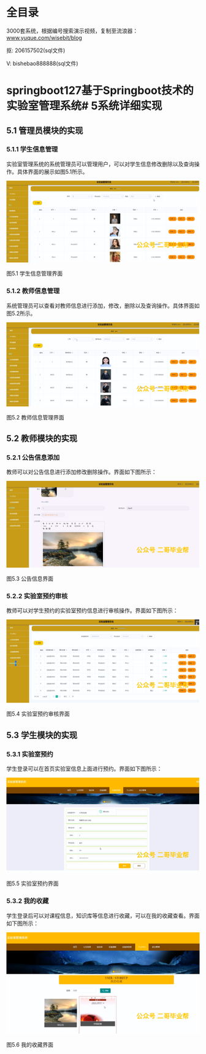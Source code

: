 # 全目录

3000套系统，根据编号搜索演示视频，复制至流浪器：www.yuque.com/wisebit/blog


<p>抠: 206157502(sql文件)</p>
<p>V: bishebao888888(sql文件)</p>


# springboot127基于Springboot技术的实验室管理系统# 5系统详细实现
## 5.1 管理员模块的实现
### 5.1.1 学生信息管理
实验室管理系统的系统管理员可以管理用户，可以对学生信息修改删除以及查询操作。具体界面的展示如图5.1所示。

![](/md/blog.010.png)

图5.1 学生信息管理界面
### 5.1.2 教师信息管理
系统管理员可以查看对教师信息进行添加，修改，删除以及查询操作。具体界面如图5.2所示。

![](/md/blog.011.png)

图5.2 教师信息管理界面
## 5.2 教师模块的实现
### 5.2.1 公告信息添加
教师可以对公告信息进行添加修改删除操作。界面如下图所示：

![](/md/blog.012.png)

图5.3 公告信息界面
### 5.2.2 实验室预约审核
教师可以对学生预约的实验室预约信息进行审核操作。界面如下图所示：

![](/md/blog.013.png)

图5.4 实验室预约审核界面

## 5.3 学生模块的实现
### 5.3.1 实验室预约
学生登录可以在首页实验室信息上面进行预约。界面如下图所示：

![](/md/blog.014.png)

图5.5 实验室预约界面
### 5.3.2 我的收藏
学生登录后可以对课程信息，知识库等信息进行收藏，可以在我的收藏查看。界面如下图所示：

![](/md/blog.015.png)

图5.6 我的收藏界面














